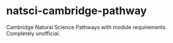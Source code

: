 # natsci-cambridge-pathway
Cambridge Natural Science Pathways with module requirements. Completely unofficial.
